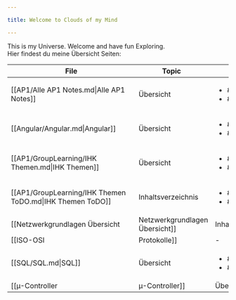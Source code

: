 ```yaml
---

title: Welcome to Clouds of my Mind

---
```


  

This is my Universe.
Welcome and have fun Exploring.
<br>
Hier findest du meine Übersicht Seiten:
<br>

| <div style="width:275px;">File</div>                                         | <div style='width:150px;'>Topic<div> | <div style='width:200px;'>Tags<div>                                      |
| ---------------------------------------------------------------------------- | ------------------------------------ | ------------------------------------------------------------------------ |
| [[AP1/Alle AP1 Notes.md\|Alle AP1 Notes]]                                    | Übersicht                            | <ul><li>#AP1</li><li>#Übersicht</li></ul>                                |
| [[Angular/Angular.md\|Angular]]                                              | Übersicht                            | <ul><li>#Angular</li><li>#Übersicht</li></ul>                            |
| [[AP1/GroupLearning/IHK Themen.md\|IHK Themen]]                              | Übersicht                            | <ul><li>#AP1</li><li>#Übersicht</li></ul>                                |
| [[AP1/GroupLearning/IHK Themen ToDO.md\|IHK Themen ToDO]]                    | Inhaltsverzeichnis                   | <ul><li>#Übersicht</li><li>#ToDo</li></ul>                               |
| [[Netzwerkgrundlagen Übersicht|Netzwerkgrundlagen Übersicht]] | Inhaltsverzeichnis                   | <ul><li>#Lernfeld3</li><li>#Übersicht</li></ul>                          |
| [[ISO-OSI|Protokolle]]                                     | \-                                   | \-                                                                       |
| [[SQL/SQL.md\|SQL]]                                                          | Übersicht                            | <ul><li>#SQL</li><li>#Übersicht</li></ul>                                |
| [[µ-Controller|µ-Controller]]                               | Übersicht                            | <ul><li>#µ-Controller</li><li>#Übersicht</li><li>#Berufsschule</li></ul> |
